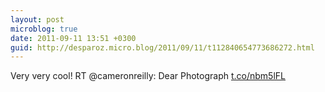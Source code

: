 ```yaml
---
layout: post
microblog: true
date: 2011-09-11 13:51 +0300
guid: http://desparoz.micro.blog/2011/09/11/t112840654773686272.html
---
```

Very very cool! RT @cameronreilly: Dear Photograph [t.co/nbm5lFL](http://t.co/nbm5lFL)
